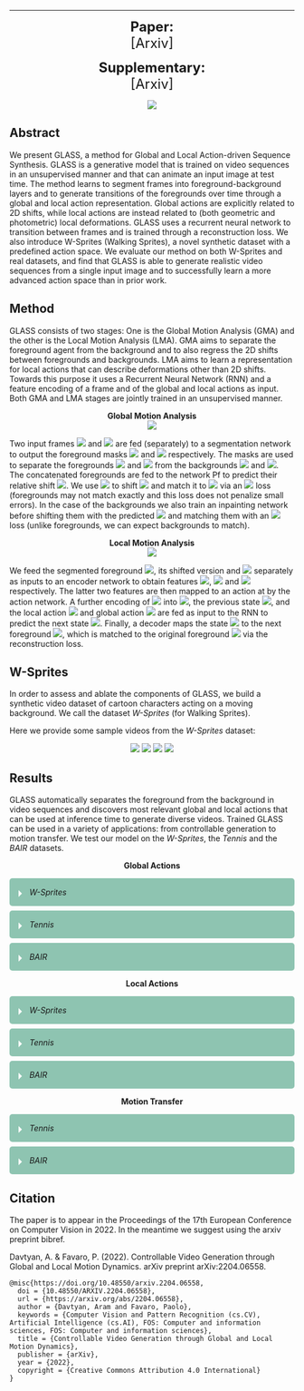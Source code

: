 <style>
  details {
    width: 100%;
    margin: 0 auto ;
    background: rgb(255, 255, 255);
    margin-bottom: .5rem;
    border-radius: 5px;
    overflow: hidden;
  }

  summary {
    padding: 1rem;
    display: block;
    background: rgba(30, 138, 101, 0.5);
    padding-left: 2.2rem;
    position: relative;
    cursor: pointer;
  }

  summary:before {
    content: '';
    border-width: .4rem;
    border-style: solid;
    border-color: transparent transparent transparent #fff;
    position: absolute;
    top: 1.3rem;
    left: 1rem;
    transform: rotate(0);
    transform-origin: .2rem 50%;
    transition: .25s transform ease;
  }

  details[open] > summary:before {
    transform: rotate(90deg);
  }

  details summary::-webkit-details-marker {
    display:none;
  }
  
  div.a {
    transform: rotate(90deg);
  }
</style>

----------------------------

<p align="center">
  <b style="font-size: 24px">Paper:</b><br>
  <a href="https://arxiv.org/abs/2204.06558" style="font-size: 24px; text-decoration: none">[Arxiv]</a>
</p>

<p align="center">
  <b style="font-size: 24px">Supplementary:</b><br>
  <a href="https://arxiv.org/abs/2204.06558" style="font-size: 24px; text-decoration: none">[Arxiv]</a>
</p>

<p align="center">
  <img src="https://user-images.githubusercontent.com/32042066/178519016-d447fe4a-2d43-4495-baab-82b85de6a30a.png">
</p>

## Abstract

We present GLASS, a method for Global and Local Action-driven Sequence Synthesis. GLASS is a generative model that is trained on video sequences in an unsupervised manner and that can animate an input image at test time. The method learns to segment frames into foreground-background layers and to generate transitions of the foregrounds over time through a global and local action representation. Global actions are explicitly related to 2D shifts, while local actions are instead related to (both geometric and photometric) local deformations. GLASS uses a recurrent neural network to transition between frames and is trained through a reconstruction loss. We also introduce W-Sprites (Walking Sprites), a novel synthetic dataset with a predefined action space. We evaluate our method on both W-Sprites and real datasets, and find that GLASS is able to generate realistic video sequences from a single input image and to successfully learn a more advanced action space than in prior work.

## Method

GLASS consists of two stages: One is the Global Motion Analysis (GMA) and the other is the Local Motion Analysis (LMA). GMA aims to separate the foreground agent from the background and to also regress the 2D shifts between foregrounds and backgrounds. LMA aims to learn a representation for local actions that can describe deformations other than 2D shifts. Towards this purpose it uses a Recurrent Neural Network (RNN) and a feature encoding of a frame and of the global and local actions as input. Both GMA and LMA stages are jointly trained in an unsupervised manner.

<p align="center">
  <b>Global Motion Analysis</b><br>
  <img src="https://user-images.githubusercontent.com/32042066/178463132-8b27e3aa-f084-44a5-b71b-80635e418ee6.png">
</p>

Two input frames <img src="https://latex.codecogs.com/svg.image?I_t"> and <img src="https://latex.codecogs.com/svg.image?I_{t+1}"> are fed (separately) to a segmentation network to output the foreground masks <img src="https://latex.codecogs.com/svg.image?m_t"> and <img src="https://latex.codecogs.com/svg.image?m_{t+1}"> respectively. The masks are used to separate the foregrounds <img src="https://latex.codecogs.com/svg.image?f_t"> and <img src="https://latex.codecogs.com/svg.image?f_{t+1}"> from the backgrounds <img src="https://latex.codecogs.com/svg.image?b_t"> and <img src="https://latex.codecogs.com/svg.image?b_{t+1}">. The concatenated foregrounds are fed to the network Pf to predict their relative shift <img src="https://latex.codecogs.com/svg.image?\Delta_F">. We use <img src="https://latex.codecogs.com/svg.image?\Delta_F"> to shift <img src="https://latex.codecogs.com/svg.image?f_t"> and match it to <img src="https://latex.codecogs.com/svg.image?f_{t+1}"> via an <img src="https://latex.codecogs.com/svg.image?L_2"> loss (foregrounds may not match exactly and this loss does not penalize small errors). In the case of the backgrounds we also train an inpainting network before shifting them with the predicted <img src="https://latex.codecogs.com/svg.image?\Delta_B"> and matching them with an <img src="https://latex.codecogs.com/svg.image?L_1"> loss (unlike foregrounds, we can expect backgrounds to match).

<p align="center">
  <b>Local Motion Analysis</b><br>
  <img src="https://user-images.githubusercontent.com/32042066/178464184-f9e3b721-02be-43fb-83bc-21cae391a18c.png">
</p>

We feed the segmented foreground <img src="https://latex.codecogs.com/svg.image?f_t">, its shifted version and <img src="https://latex.codecogs.com/svg.image?f_{t+1}"> separately as inputs to an encoder network to obtain features <img src="https://latex.codecogs.com/svg.image?\phi_t">, <img src="https://latex.codecogs.com/svg.image?\tilde\phi_t"> and <img src="https://latex.codecogs.com/svg.image?\phi_{t+1}"> respectively. The latter two features are then mapped to an action at by the action network. A further encoding of <img src="https://latex.codecogs.com/svg.image?\phi_t"> into <img src="https://latex.codecogs.com/svg.image?e_t">, the previous state <img src="https://latex.codecogs.com/svg.image?s_t">, and the local action <img src="https://latex.codecogs.com/svg.image?a_t"> and global action <img src="https://latex.codecogs.com/svg.image?\Delta_F"> are fed as input to the RNN to predict the next state <img src="https://latex.codecogs.com/svg.image?s_{t+1}">. Finally, a decoder maps the state <img src="https://latex.codecogs.com/svg.image?s_{t+1}"> to the next foreground <img src="https://latex.codecogs.com/svg.image?\hat&space;f_{t+1}">, which is matched to the original foreground <img src="https://latex.codecogs.com/svg.image?f_{t+1}"> via the reconstruction loss.

## W-Sprites

In order to assess and ablate the components of GLASS, we build a synthetic video dataset of cartoon characters acting on a moving background. We call the dataset *W-Sprites* (for Walking Sprites).

Here we provide some sample videos from the *W-Sprites* dataset:

<p align="center">
<img src="https://user-images.githubusercontent.com/32042066/178506364-16cb985d-97b2-4bfd-ac10-051b936628ad.gif">
<img src="https://user-images.githubusercontent.com/32042066/178506599-9f9d398d-24ee-4d9f-a685-5e4422df9b36.gif">
<img src="https://user-images.githubusercontent.com/32042066/178506752-764e1ee6-bff0-4951-a97d-39b4485ce4f0.gif">
<img src="https://user-images.githubusercontent.com/32042066/178507581-3690cb7b-ced1-4018-a285-7be5d721b1d3.gif">
</p>


## Results

GLASS automatically separates the foreground from the background in video sequences and discovers most relevant global and local actions that can be used at inference time to generate diverse videos. Trained GLASS can be used in a variety of applications: from controllable generation to motion transfer. We test our model on the *W-Sprites*, the *Tennis* and the *BAIR* datasets.

<p align="center">
  <b>Global Actions</b><br>
</p>

<details>
  <summary><i>W-Sprites</i></summary>
  <p align="center"><img width=800 src="https://user-images.githubusercontent.com/32042066/178521009-c52694a3-04d3-4ddd-a404-85b3a8733ad3.gif"></p><br>
  <p align="center">Each row starts with the same frame. Each column corresponds to one of the global actions, from left to right: right, left, down, up and stay.</p>
</details>
<details>
  <summary><i>Tennis</i></summary>
  <p align="center"><img width=800 src="https://user-images.githubusercontent.com/32042066/178578377-451b921f-f7e6-4a73-81ef-6f6fed8f57bf.gif"></p><br>
  <p align="center">Each row starts with the same frame. Each column corresponds to one of the global actions, from left to right: right, left, down, up and stay.</p>
</details>
<details>
  <summary><i>BAIR</i></summary>
  <p align="center"><img width=800 src="https://user-images.githubusercontent.com/32042066/178578501-ec41c0b2-28fd-4545-b60c-1fbdf52e616d.gif"></p>
  <p align="center">Each row starts with the same frame. Each column corresponds to one of the global actions, from left to right: right, left, down, up and stay.</p>
</details>

<p align="center">
  <b>Local Actions</b><br>
</p>

<details>
  <summary><i>W-Sprites</i></summary>
  <p align="center"><img width=800 src="https://user-images.githubusercontent.com/32042066/178588885-d05df9af-7320-40bf-8360-a0ac5f3f8a2d.png"></p>
  <p align="center">The local actions learnt by the model can be interpreted as turn front, slash front, spellcast, slash left, turn right, turn left.</p>
</details>
<details>
  <summary><i>Tennis</i></summary>
  <p align="center"><img width=800 src="https://user-images.githubusercontent.com/32042066/178588879-a2d207ef-70e4-4e06-980d-ea8b16692eeb.png"></p>
  <p align="center">The actions capture some small variations of the pose of the tennis player, such as rotation and the distance between the legs.</p>
</details>
<details>
  <summary><i>BAIR</i></summary>
  <p align="center"><img width=800 src="https://user-images.githubusercontent.com/32042066/178588869-6b12f25a-6916-4007-b8c1-b459ea2f9e63.png"></p>
  <p align="center">The actions capture some local deformations of the robot arm, i.e. the state of the manipulator (open / close).</p>
</details>

<p align="center">
  <b>Motion Transfer</b><br>
</p>

<details>
  <summary><i>Tennis</i></summary>
  <p align="center">
    <img src="https://user-images.githubusercontent.com/32042066/178583770-8e7a2158-7f89-4d5c-b0fb-e0da6ddf6293.gif">
    <img src="https://user-images.githubusercontent.com/32042066/178583883-72b8fa54-5245-4908-9c45-39ba2382d817.gif">
    <img src="https://user-images.githubusercontent.com/32042066/178584071-b7411a9a-69d5-42b1-bf82-baa2fdc071f1.gif">
  </p>
  <p align="center">
    <img src="https://user-images.githubusercontent.com/32042066/178584160-7f770121-d2d7-4e28-9d32-6ecfa71c78dc.gif">
    <img src="https://user-images.githubusercontent.com/32042066/178584244-4fb85734-ab35-46e2-b27f-1eac203d3a18.gif">
    <img src="https://user-images.githubusercontent.com/32042066/178584285-a084a4da-1199-4725-ab40-6360c62a5c3f.gif">
  </p>
  <p align="center">
    <img src="https://user-images.githubusercontent.com/32042066/178584376-5062b9aa-d327-4dc1-8abb-bec87ceab90b.gif">
    <img src="https://user-images.githubusercontent.com/32042066/178584510-88a176ab-6289-415c-82ad-524d908cc0ce.gif">
    <img src="https://user-images.githubusercontent.com/32042066/178584560-49ca644e-7a1d-49b2-97bc-30d528b869c7.gif">
  </p>
  <p align="center">
    Row by row: Original videos, reconstruction and motion transfer examples on the Tennis dataset. Note the ability of GLASS to generate very diverse videos from the same initial frame.
  </p>
</details>
<details>
  <summary><i>BAIR</i></summary>
  <p align="center">
    <img width=150 src="https://user-images.githubusercontent.com/32042066/178586943-a9cb58a9-bcd1-406e-bbe1-ae47263c1f86.gif">
    <img width=150 src="https://user-images.githubusercontent.com/32042066/178587017-acd9b915-8072-4110-a1eb-c95558b17dab.gif">
    <img width=150 src="https://user-images.githubusercontent.com/32042066/178587095-30aea0db-afc8-4491-bdf5-1cec3d9f8a0b.gif">
    <img width=150 src="https://user-images.githubusercontent.com/32042066/178587226-687d44ef-6a99-483a-bbed-43f11581ab7e.gif">
    <img width=150 src="https://user-images.githubusercontent.com/32042066/178587297-e4e90b4a-6d0a-4eb1-9172-7d7da06fbdd2.gif">
  </p>
  <p align="center">
    <img width=150 src="https://user-images.githubusercontent.com/32042066/178587661-db15154d-bffd-49cb-9e96-4d22c727bb33.gif">
    <img width=150 src="https://user-images.githubusercontent.com/32042066/178587686-5446781e-6fa8-4c9d-98f9-fd098a4bd13e.gif">
    <img width=150 src="https://user-images.githubusercontent.com/32042066/178587714-a345343d-39a8-49aa-8433-22dc29243483.gif">
    <img width=150 src="https://user-images.githubusercontent.com/32042066/178587739-4c0447d4-9375-4682-a01d-ee8bfe78ee30.gif">
    <img width=150 src="https://user-images.githubusercontent.com/32042066/178587757-019541af-d640-4766-9a5f-6b5faaffbeb0.gif">
  </p>
  <p align="center">
    <img width=150 src="https://user-images.githubusercontent.com/32042066/178587770-f85f5509-3ebf-4bb6-8fc3-1552d30166b5.gif">
    <img width=150 src="https://user-images.githubusercontent.com/32042066/178587790-fcd2516d-fed0-43e5-b272-4779611afe66.gif">
    <img width=150 src="https://user-images.githubusercontent.com/32042066/178587810-3113d210-9d66-4fb1-a405-292546a86d95.gif">
    <img width=150 src="https://user-images.githubusercontent.com/32042066/178587828-10e33d1a-b3f5-4b55-9c77-8c7f37004d85.gif">
    <img width=150 src="https://user-images.githubusercontent.com/32042066/178587850-9a7e440e-5ef7-4bcf-84ba-4e53bba4ba4e.gif">
  </p>
  <p align="center">
    Row by row: Original videos, reconstruction and motion transfer examples on the BAIR dataset. Note the ability of GLASS to generate very diverse videos from the same initial frame.
  </p>
</details>

## Citation
 
The paper is to appear in the Proceedings of the 17th European Conference on Computer Vision in 2022. 
In the meantime we suggest using the arxiv preprint bibref.

Davtyan, A. & Favaro, P. (2022). Controllable Video Generation through Global and Local Motion Dynamics.
arXiv preprint arXiv:2204.06558.

    @misc{https://doi.org/10.48550/arxiv.2204.06558,
      doi = {10.48550/ARXIV.2204.06558},
      url = {https://arxiv.org/abs/2204.06558},
      author = {Davtyan, Aram and Favaro, Paolo},
      keywords = {Computer Vision and Pattern Recognition (cs.CV), Artificial Intelligence (cs.AI), FOS: Computer and information sciences, FOS: Computer and information sciences},
      title = {Controllable Video Generation through Global and Local Motion Dynamics},
      publisher = {arXiv},
      year = {2022},
      copyright = {Creative Commons Attribution 4.0 International}
    }
    
